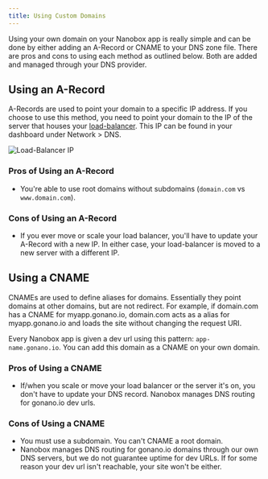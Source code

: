 ```yaml
---
title: Using Custom Domains
---
```


Using your own domain on your Nanobox app is really simple and can be done by either adding an A-Record or CNAME to your DNS zone file. There are pros and cons to using each method as outlined below. Both are added and managed through your DNS provider.

## Using an A-Record
A-Records are used to point your domain to a specific IP address. If you choose to use this method, you need to point your domain to the IP of the server that houses your [load-balancer](/app-management/platform-components/#load-balancer). This IP can be found in your dashboard under Network > DNS.

![Load-Balancer IP](/src-images/dns-ip.png)

### Pros of Using an A-Record
- You're able to use root domains without subdomains (`domain.com` vs `www.domain.com`).

### Cons of Using an A-Record
- If you ever move or scale your load balancer, you'll have to update your A-Record with a new IP. In either case, your load-balancer is moved to a new server with a different IP.

## Using a CNAME
CNAMEs are used to define aliases for domains. Essentially they point domains at other domains, but are not redirect. For example, if domain.com has a CNAME for myapp.gonano.io, domain.com acts as a alias for myapp.gonano.io and loads the site without changing the request URI.

Every Nanobox app is given a dev url using this pattern: `app-name.gonano.io`. You can add this domain as a CNAME on your own domain.

### Pros of Using a CNAME
- If/when you scale or move your load balancer or the server it's on, you don't have to update your DNS record. Nanobox manages DNS routing for gonano.io dev urls.

### Cons of Using a CNAME
- You must use a subdomain. You can't CNAME a root domain.
- Nanobox manages DNS routing for gonano.io domains through our own DNS servers, but we do not guarantee uptime for dev URLs. If for some reason your dev url isn't reachable, your site won't be either.
